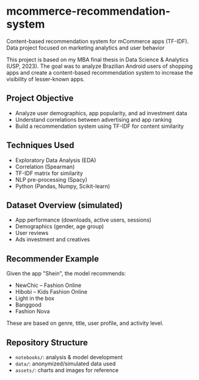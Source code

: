# mcommerce-recommendation-system
Content-based recommendation system for mCommerce apps (TF-IDF). Data project focused on marketing analytics and user behavior

This project is based on my MBA final thesis in Data Science & Analytics (USP, 2023). The goal was to analyze Brazilian Android users of shopping apps and create a content-based recommendation system to increase the visibility of lesser-known apps.

## Project Objective

- Analyze user demographics, app popularity, and ad investment data
- Understand correlations between advertising and app ranking
- Build a recommendation system using TF-IDF for content similarity

## Techniques Used

- Exploratory Data Analysis (EDA)
- Correlation (Spearman)
- TF-IDF matrix for similarity
- NLP pre-processing (Spacy)
- Python (Pandas, Numpy, Scikit-learn)

## Dataset Overview (simulated)

- App performance (downloads, active users, sessions)
- Demographics (gender, age group)
- User reviews
- Ads investment and creatives

## Recommender Example

Given the app "Shein", the model recommends:
- NewChic – Fashion Online
- Hibobi – Kids Fashion Online
- Light in the box
- Banggood
- Fashion Nova

These are based on genre, title, user profile, and activity level.

## Repository Structure

- `notebooks/`: analysis & model development
- `data/`: anonymized/simulated data used
- `assets/`: charts and images for reference
